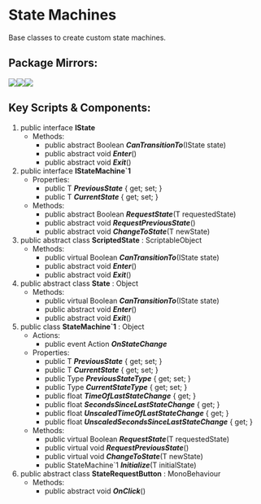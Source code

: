 # State Machines
Base classes to create custom state machines.

## Package Mirrors:
[<img src='https://img.itch.zone/aW1nLzEzNzQ2ODg3LnBuZw==/original/npRUfq.png'>](https://github.com/Iron-Mountain-Software/state-machines.git)[<img src='https://img.itch.zone/aW1nLzEzNzQ2ODkyLnBuZw==/original/Fq0ORM.png'>](https://www.npmjs.com/package/com.iron-mountain.state-machines)[<img src='https://img.itch.zone/aW1nLzEzNzQ2ODk4LnBuZw==/original/Rv4m96.png'>](https://iron-mountain.itch.io/state-machines)
## Key Scripts & Components:
1. public interface **IState**
   * Methods: 
      * public abstract Boolean ***CanTransitionTo***(IState state)
      * public abstract void ***Enter***()
      * public abstract void ***Exit***()
1. public interface **IStateMachine`1**
   * Properties: 
      * public T ***PreviousState***  { get; set; }
      * public T ***CurrentState***  { get; set; }
   * Methods: 
      * public abstract Boolean ***RequestState***(T requestedState)
      * public abstract void ***RequestPreviousState***()
      * public abstract void ***ChangeToState***(T newState)
1. public abstract class **ScriptedState** : ScriptableObject
   * Methods: 
      * public virtual Boolean ***CanTransitionTo***(IState state)
      * public abstract void ***Enter***()
      * public abstract void ***Exit***()
1. public abstract class **State** : Object
   * Methods: 
      * public virtual Boolean ***CanTransitionTo***(IState state)
      * public abstract void ***Enter***()
      * public abstract void ***Exit***()
1. public class **StateMachine`1** : Object
   * Actions: 
      * public event Action ***OnStateChange*** 
   * Properties: 
      * public T ***PreviousState***  { get; set; }
      * public T ***CurrentState***  { get; set; }
      * public Type ***PreviousStateType***  { get; set; }
      * public Type ***CurrentStateType***  { get; set; }
      * public float ***TimeOfLastStateChange***  { get; }
      * public float ***SecondsSinceLastStateChange***  { get; }
      * public float ***UnscaledTimeOfLastStateChange***  { get; }
      * public float ***UnscaledSecondsSinceLastStateChange***  { get; }
   * Methods: 
      * public virtual Boolean ***RequestState***(T requestedState)
      * public virtual void ***RequestPreviousState***()
      * public virtual void ***ChangeToState***(T newState)
      * public StateMachine`1 ***Initialize***(T initialState)
1. public abstract class **StateRequestButton** : MonoBehaviour
   * Methods: 
      * public abstract void ***OnClick***()
